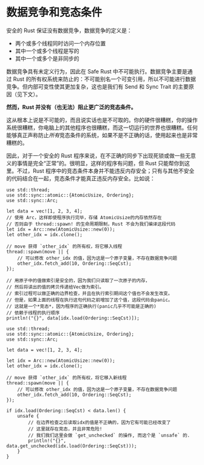 # 数据竞争和竞态条件

安全的 Rust 保证没有数据竞争，数据竞争的定义是：

* 两个或多个线程同时访问一个内存位置
* 其中一个或多个线程是写的
* 其中一个或多个是非同步的

数据竞争具有未定义行为，因此在 Safe Rust 中不可能执行。数据竞争主要是通过 Rust 的所有权系统来防止的：不可能别名一个可变引用，所以不可能进行数据竞争。但内部可变性使其更加复杂，这也是我们有 Send 和 Sync Trait 的主要原因（见下文）。

**然而，Rust 并没有（也无法）阻止更广泛的竞态条件。**

这从根本上说是不可能的，而且说实话也是不可取的。你的硬件很糟糕，你的操作系统很糟糕，你电脑上的其他程序也很糟糕，而这一切运行的世界也很糟糕。任何能够真正声称防止*所有*竞态条件的系统，如果不是不正确的话，使用起来也是非常糟糕的。

因此，对于一个安全的 Rust 程序来说，在不正确的同步下出现死锁或做一些无意义的事情是完全“正常”的。很明显，这样的程序有问题，但 Rust 只能帮你到这里。不过，Rust 程序中的竞态条件本身并不能违反内存安全；只有与其他不安全的代码结合在一起，竞态条件才能真正违反内存安全。比如说：

```rust,no_run
use std::thread;
use std::sync::atomic::{AtomicUsize, Ordering};
use std::sync::Arc;

let data = vec![1, 2, 3, 4];
// 使用 Arc，这样即使程序执行完毕，存储 AtomicUsize的内存依然存在
// 否则由于 thread::spawn! 的生命周期限制，Rust 不会为我们编译这段代码
let idx = Arc::new(AtomicUsize::new(0));
let other_idx = idx.clone();

// move 获得 `other_idx` 的所有权，将它移入线程
thread::spawn(move || {
    // 可以修改 other_idx 的值，因为这是一个原子变量，不存在数据竞争问题
    other_idx.fetch_add(10, Ordering::SeqCst);
});

// 用原子中的值做索引是安全的，因为我们只读取了一次原子的内存，
// 然后将读出的值的拷贝传递给Vec做为索引。
// 索引过程可以做正确的边界检查，并且在执行索引期间这个值也不会发生改变。
// 但是，如果上面的线程在执行这句代码之前增加了这个值，这段代码会panic。
// 这就是一个*竞态*，因为程序的正确执行(panic几乎不可能是正确的)
// 依赖于线程的执行顺序
println!("{}", data[idx.load(Ordering::SeqCst)]);
```

```rust,no_run
use std::thread;
use std::sync::atomic::{AtomicUsize, Ordering};
use std::sync::Arc;

let data = vec![1, 2, 3, 4];

let idx = Arc::new(AtomicUsize::new(0));
let other_idx = idx.clone();

// move 获得 `other_idx` 的所有权，将它移入新线程
thread::spawn(move || {
    // 可以修改 other_idx 的值，因为这是一个原子变量，不存在数据竞争问题
    other_idx.fetch_add(10, Ordering::SeqCst);
});

if idx.load(Ordering::SeqCst) < data.len() {
    unsafe {
        // 在边界检查之后读取idx的值是不正确的，因为它有可能已经改变了
        // 这里就存在竞态，并且非常危险!
        // 我们我们这里会做 `get_unchecked` 的操作, 而这个是 `unsafe` 的.
        println!("{}", data.get_unchecked(idx.load(Ordering::SeqCst)));
    }
}
```
